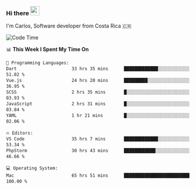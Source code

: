 ### Hi there <img src="https://media.giphy.com/media/hvRJCLFzcasrR4ia7z/giphy.gif" width="25px" height="25px">

I'm Carlos, Software developer from Costa Rica 🇨🇷

[//]: # (<a href="https://app.daily.dev/carum98"><img src="https://github.com/carum98/carum98/blob/main/devcard.svg" width="400" alt="Carlos Umaña Acevedo's Dev Card"/></a>)


<!--START_SECTION:waka-->
![Code Time](http://img.shields.io/badge/Code%20Time-11%2C832%20hrs%2049%20mins-blue)

📊 **This Week I Spent My Time On** 

```text
💬 Programming Languages: 
Dart                     33 hrs 35 mins      █████████████░░░░░░░░░░░░   51.02 % 
Vue.js                   24 hrs 20 mins      █████████░░░░░░░░░░░░░░░░   36.95 % 
SCSS                     2 hrs 35 mins       █░░░░░░░░░░░░░░░░░░░░░░░░   03.93 % 
JavaScript               2 hrs 31 mins       █░░░░░░░░░░░░░░░░░░░░░░░░   03.84 % 
YAML                     1 hr 21 mins        █░░░░░░░░░░░░░░░░░░░░░░░░   02.06 % 

🔥 Editors: 
VS Code                  35 hrs 7 mins       █████████████░░░░░░░░░░░░   53.34 % 
PhpStorm                 30 hrs 43 mins      ████████████░░░░░░░░░░░░░   46.66 % 

💻 Operating System: 
Mac                      65 hrs 51 mins      █████████████████████████   100.00 % 
```


<!--END_SECTION:waka-->
